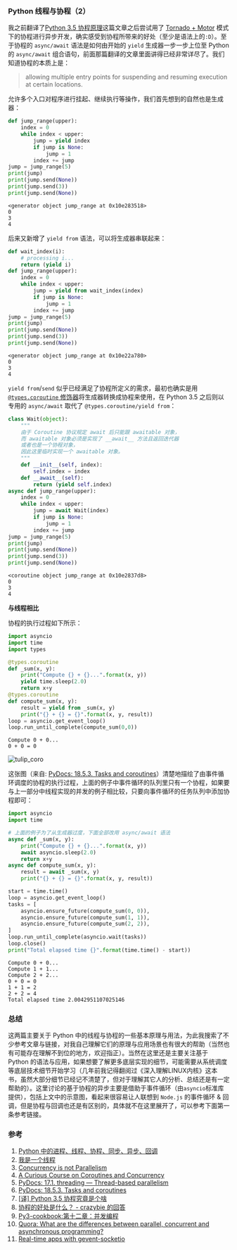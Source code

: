 
### Python 线程与协程（2）

我之前翻译了[Python 3.5 协程原理](http://blog.rainy.im/2016/03/10/how-the-heck-does-async-await-work-in-python-3-5/)这篇文章之后尝试用了 [Tornado + Motor](https://github.com/rainyear/lolita/issues/28) 模式下的协程进行异步开发，确实感受到协程所带来的好处（至少是语法上的`:D`）。至于协程的 `async/await` 语法是如何由开始的 `yield` 生成器一步一步上位至 Python 的 `async/await` 组合语句，前面那篇翻译的文章里面讲得已经非常详尽了。我们知道协程的本质上是：

> allowing multiple entry points for suspending and resuming execution at certain locations.

允许多个入口对程序进行挂起、继续执行等操作，我们首先想到的自然也是生成器：


```python
def jump_range(upper):
    index = 0
    while index < upper:
        jump = yield index
        if jump is None:
            jump = 1
        index += jump
jump = jump_range(5)
print(jump)
print(jump.send(None))
print(jump.send(3))
print(jump.send(None))
```

    <generator object jump_range at 0x10e283518>
    0
    3
    4


后来又新增了 `yield from` 语法，可以将生成器串联起来：


```python
def wait_index(i):
    # processing i...
    return (yield i)
def jump_range(upper):
    index = 0
    while index < upper:
        jump = yield from wait_index(index)
        if jump is None:
            jump = 1
        index += jump
jump = jump_range(5)
print(jump)
print(jump.send(None))
print(jump.send(3))
print(jump.send(None))
```

    <generator object jump_range at 0x10e22a780>
    0
    3
    4


`yield from`/`send` 似乎已经满足了协程所定义的需求，最初也确实是用 [`@types.coroutine` 修饰器](https://hg.python.org/cpython/file/3.5/Lib/types.py#l206)将生成器转换成协程来使用，在 Python 3.5 之后则以专用的 `async/await` 取代了 `@types.coroutine/yield from`：


```python
class Wait(object):
    """
    由于 Coroutine 协议规定 await 后只能跟 awaitable 对象，
    而 awaitable 对象必须是实现了 __await__ 方法且返回迭代器
    或者也是一个协程对象，
    因此这里临时实现一个 awaitable 对象。
    """
    def __init__(self, index):
        self.index = index
    def __await__(self):
        return (yield self.index)
async def jump_range(upper):
    index = 0
    while index < upper:
        jump = await Wait(index)
        if jump is None:
            jump = 1
        index += jump
jump = jump_range(5)
print(jump)
print(jump.send(None))
print(jump.send(3))
print(jump.send(None))
```

    <coroutine object jump_range at 0x10e2837d8>
    0
    3
    4


**与线程相比**

协程的执行过程如下所示：


```python
import asyncio
import time
import types

@types.coroutine
def _sum(x, y):
    print("Compute {} + {}...".format(x, y))
    yield time.sleep(2.0)
    return x+y
@types.coroutine
def compute_sum(x, y):
    result = yield from _sum(x, y)
    print("{} + {} = {}".format(x, y, result))
loop = asyncio.get_event_loop()
loop.run_until_complete(compute_sum(0,0))
```

    Compute 0 + 0...
    0 + 0 = 0


![tulip_coro](http://qncdn.rainy.im/tulip_coro.png)

这张图（来自: [PyDocs: 18.5.3. Tasks and coroutines](https://docs.python.org/3/library/asyncio-task.html)）清楚地描绘了由事件循环调度的协程的执行过程，上面的例子中事件循环的队列里只有一个协程，如果要与上一部分中线程实现的并发的例子相比较，只要向事件循环的任务队列中添加协程即可：


```python
import asyncio
import time

# 上面的例子为了从生成器过度，下面全部改用 async/await 语法
async def _sum(x, y):
    print("Compute {} + {}...".format(x, y))
    await asyncio.sleep(2.0)
    return x+y
async def compute_sum(x, y):
    result = await _sum(x, y)
    print("{} + {} = {}".format(x, y, result))

start = time.time()
loop = asyncio.get_event_loop()
tasks = [
    asyncio.ensure_future(compute_sum(0, 0)),
    asyncio.ensure_future(compute_sum(1, 1)),
    asyncio.ensure_future(compute_sum(2, 2)),
]
loop.run_until_complete(asyncio.wait(tasks))
loop.close()
print("Total elapsed time {}".format(time.time() - start))
```

    Compute 0 + 0...
    Compute 1 + 1...
    Compute 2 + 2...
    0 + 0 = 0
    1 + 1 = 2
    2 + 2 = 4
    Total elapsed time 2.0042951107025146


### 总结

这两篇主要关于 Python 中的线程与协程的一些基本原理与用法，为此我搜索了不少参考文章与链接，对我自己理解它们的原理与应用场景也有很大的帮助（当然也有可能存在理解不到位的地方，欢迎指正）。当然在这里还是主要关注基于 Python 的语法与应用，如果想要了解更多底层实现的细节，可能需要从系统调度等底层技术细节开始学习（几年前我记得翻阅过《深入理解LINUX内核》这本书，虽然大部分细节已经记不清楚了，但对于理解其它人的分析、总结还是有一定帮助的）。这里讨论的基于协程的异步主要是借助于事件循环（由`asyncio`标准库提供），包括上文中的示意图，看起来很容易让人联想到 `Node.js` 的事件循环 & 回调，但是协程与回调也还是有区别的，具体就不在这里展开了，可以参考下面第一条参考链接。

### 参考

1. [Python 中的进程、线程、协程、同步、异步、回调](https://segmentfault.com/a/1190000001813992)
2. [我是一个线程](http://mp.weixin.qq.com/s?__biz=MjM5NzA1MTcyMA==&mid=403498894&idx=2&sn=219c1a6001b5bb7e6bdc7963b1af8450)
3. [Concurrency is not Parallelism](https://talks.golang.org/2012/waza.slide#1)
4. [A Curious Course on Coroutines and Concurrency](http://www.dabeaz.com/coroutines/Coroutines.pdf)
5. [PyDocs: 17.1. threading — Thread-based parallelism](https://docs.python.org/3.5/library/threading.html)
6. [PyDocs: 18.5.3. Tasks and coroutines](https://docs.python.org/3/library/asyncio-task.html)
7. [[译] Python 3.5 协程究竟是个啥](http://blog.rainy.im/2016/03/10/how-the-heck-does-async-await-work-in-python-3-5/)
8. [协程的好处是什么？ - crazybie 的回答](https://www.zhihu.com/question/20511233/answer/83307265)
9. [Py3-cookbook:第十二章：并发编程](http://python3-cookbook.readthedocs.org/zh_CN/latest/chapters/p12_concurrency.html)
10. [Quora: What are the differences between parallel, concurrent and asynchronous programming?](https://www.quora.com/What-are-the-differences-between-parallel-concurrent-and-asynchronous-programming)
11. [Real-time apps with gevent-socketio](http://learn-gevent-socketio.readthedocs.org/en/latest/index.html)
